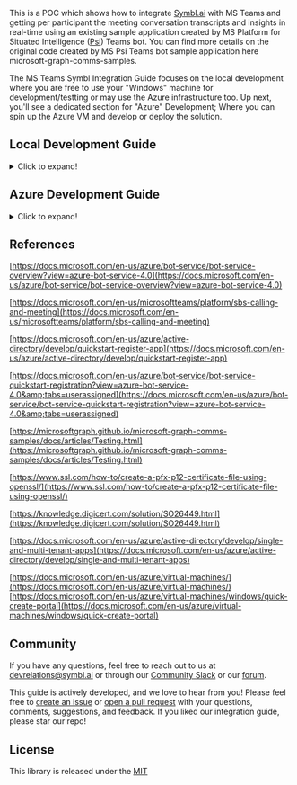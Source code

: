 This is a POC which shows how to integrate [Symbl.ai](https://symbl.ai/) with MS Teams and getting per participant the meeting conversation transcripts and insights in real-time using an existing sample application created by MS Platform for Situated Intelligence ([Psi](https://github.com/microsoftgraph/microsoft-graph-comms-samples/tree/master/Samples/PublicSamples/PsiBot)) Teams bot. You can find more details on the original code created by MS Psi Teams bot sample application here microsoft-graph-comms-samples.

The MS Teams Symbl Integration Guide focuses on the local development where you are free to use your "Windows" machine for development/testting or may use the Azure infrastructure too. Up next, you'll see a dedicated section for "Azure" Development; Where you can spin up the Azure VM and develop or deploy the solution.

## Local Development Guide

<details>
<summary>Click to expand!</summary>
  

In this playbook, you will be presented with the MS Teams and Sybml integration to get real-time transcriptions and insights using Symbl APIs. We will be leveraging and extending the Psi Bot which is an open-source MS Teams Bot implementation developed by MS [Platform for Situated Intelligence (\psi)](https://github.com/microsoftgraph/microsoft-graph-comms-samples/tree/master/Samples/PublicSamples/PsiBot).

Before taking a deep dive into the internals of the MS Teams Bot implementation, let&#39;s try to understand what is a &quot;Bot&quot;, then get a basic understanding of the Psi Bot, Symbl API capabilities etc.

## What is a bot?

&quot;_Bots provide an experience that feels less like using a computer and more like dealing with a person - or at least an intelligent robot. They can be used to shift simple, repetitive tasks—such as taking a dinner reservation or gathering profile information—onto automated systems that may no longer require direct human intervention. Users converse with a bot using text, interactive cards, and speech. A bot interaction can be a quick question and answer, or it can be a sophisticated conversation that intelligently provides access to services._

_A bot can be thought of as a web application that has a conversational interface. A user connects to a bot through a channel such as Facebook, Slack, or Microsoft Teams._

- _The bot reasons about input and performs relevant tasks. This can include asking the user for additional information or accessing services on behalf of the user._
- _The bot performs recognition on the user&#39;s input to interpret what the user is asking for or saying._
- _The bot generates responses to send to the user to communicate what the bot is doing or has done._
- _Depending on how the bot is configured and how it&#39;s registered with the channel, users can interact with the bot through text or speech, and the conversation might include images and video.&quot;_

Reference -

[https://docs.microsoft.com/en-us/azure/bot-service/bot-service-overview?view=azure-bot-service-4.0](https://docs.microsoft.com/en-us/azure/bot-service/bot-service-overview?view=azure-bot-service-4.0)

### Introduction - Symbl.ai

Symbl&#39;s APIs empower developers to enable:

[Real-time](https://docs.symbl.ai/docs/streaming-api/api-reference#messages) analysis of free-flowing discussions to automatically surface highly relevant summary discussion topics, contextual insights, suggestive action items, follow-ups, decisions, and questions.

[Streaming API](https://docs.symbl.ai/docs/streamingapi/introduction) that makes it easy to add AI-powered conversation intelligence using WebSocket interface.

[Conversation APIs](https://docs.symbl.ai/docs/conversation-api/introduction) that provide a REST interface for managing and processing your conversation data.

[Summary UI](https://docs.symbl.ai/docs/api-reference/experience-api/post-video-summary-ui) with a fully customizable and editable reference experience that indexes a searchable transcript and shows generated actionable insights, topics, timecodes, and speaker information.

### Introduction - Psi Teams Bot

Teams bots can be developed which participate in Teams meetings much the same way humans do; joining calls, consuming participant video and audio streams, and producing their own audio and video as well as screen-sharing streams.

[Platform for Situated Intelligence (\psi)](https://github.com/microsoftgraph/microsoft-graph-comms-samples/tree/master/Samples/PublicSamples/PsiBot) is an open, extensible framework for the development and research of multimodal, integrative-AI systems. The framework is particularly well-suited for developing AI systems that perform audio-visual processing in real-time interactions.

In order to help accelerate the development of Teams bots with real-time audio and video capabilities, we have created this sample application which shows how you can integrate \psi with the Teams bot architecture to develop bots that can participate in live meetings, [visualize and debug](https://github.com/microsoft/psi/wiki/Psi-Studio) your implementation, and iterate quickly offline from persisted data.

This is a sample MS Teams bot implementation and may be used as a starting point for creating bots of your own with \psi. In particular, this sample consumes participant audio and video streams and visualizes engagement by producing a screen-share video stream with a ball gravitating towards the most recently active speakers (partially inspired by [this research](https://www.media.mit.edu/publications/meeting-mediator-enhancing-group-collaboration-and-leadership-with-sociometric-feedback/)). This sample was announced at a virtual Platform for Situated Intelligence workshop, and the recording of that session can be found [here](https://youtu.be/7Wh4Xr1Bazg?t=8582).

###


## PSI Bot Architectural Overview

The following projects comprise this sample:

- [**PsiBot**](https://github.com/microsoftgraph/microsoft-graph-comms-samples/tree/master/Samples/PublicSamples/PsiBot) - This is the bot itself. It contains boilerplate code that handles all the mechanics of hosting a Teams bot. This is also where we embed our \psi implementation (inside the [PsiBot.Service](https://github.com/SymblDev/ms-teams-symbl-bot-integration/tree/main/PsiBot.Service) project).
- [**TeamsBot**](https://github.com/SymblDev/ms-teams-symbl-bot-integration/tree/main/TeamsBot) - This project simply contains the ITeamsBot interface, which is used to create your \psi pipeline that can be plugged into the Teams bot infrastructure directly.
- [**TeamsBotSample**](https://github.com/SymblDev/ms-teams-symbl-bot-integration/tree/main/TeamsBotSample) - Contains two sample implementations of the ITeamsBot interface. Both of these examples consume participant audio and video and visualize engagement by producing a screen-share video stream, either via a &quot;bouncing ball&quot; or by scaling video thumbnails.

##


## High-Level Architecture of MS Teams Bot Symbl Integration

![HighLevelArchitecture-MSTeamsSybml](https://user-images.githubusercontent.com/2565797/160795930-c680692b-aa82-484e-b90b-1d1003f5d88f.png)

## Prerequisites

- [Office 365 tenant](https://developer.microsoft.com/microsoft-365/dev-program)
- [Ngrok](https://ngrok.com/) or equivalent tunneling solution
- [Visual Studio 2019](https://visualstudio.microsoft.com/downloads/)or later
- [.NET Core SDK](https://dotnet.microsoft.com/download) version 3.1
- Microsoft Teams with an account (not a guest account)
- Azure Account
- Git 64 Bit (Optional to Clone the Github Repo)

#### **Symbl**

If you haven&#39;t signed up for an account with Symbl, please follow [https://symbl.ai](https://symbl.ai/) to get started.

Log on to the Symbl Platform website ([http://platform.symbl.ai](http://platform.symbl.ai/)) and get the App Id and App Secret Key.

 **Azure**

For the MS Teams Bot Symbl integration, it&#39;s mandatory to have the Azure Account. If you haven&#39;t signed up, please follow this link [https://portal.azure.com/](https://portal.azure.com/)

Please make sure to have a valid subscription on Azure. The Azure Trial account won&#39;t work. Please go with the Pay as you go subscription.

#### **Windows**

Visual Studio 2019 or later is required to develop, build and publish the PsiBot.sln solution on Windows.

**Setup Visual Studio 2019 or later** :

Install [Visual Studio 2019](https://www.visualstudio.com/vs/). The Community Edition of Visual Studio is sufficient. Make sure the following features are installed (you can check these features by running the Visual Studio Installer again and looking at both the Workloads and Individual components tabs):

Workloads:
  - .NET desktop development
  - .NET Core cross-platform development

##


## Getting started

If you are not familiar with Platform for Situated Intelligence, you&#39;ll first want to acquaint yourself with some fundamental concepts. The [GitHub page](https://github.com/microsoft/psi) has lots of documentation for familiarizing yourself with the framework, including a [wiki](https://github.com/microsoft/psi/wiki), [samples](https://github.com/Microsoft/psi-samples), [tutorials](https://github.com/microsoft/psi/wiki/Tutorials), and more. A great place to get started is the [Brief Introduction](https://github.com/microsoft/psi/wiki/Brief-Introduction) tutorial.

In the next steps, we&#39;ll walk through how to initialize your bot and other necessary resources in Azure. Following these instructions will enable you to execute the bot on your local development machine.

## Step 1: Setting up the Source Code

This step is for setting up the source code and compiling the same on your local machine.

Note - In-order to compile the source code, you need to make sure to install Visual Studio as explained previously under **Setup Visual Studio 2019 or later.**

Please make sure to clone or download the following repo on your local machine. Make sure to open the project, compile or build the same to confirm there are no errors.

[https://github.com/symblai/ms-teams-symbl-bot-integration](https://github.com/symblai/ms-teams-symbl-bot-integration)

##


## Step 2 : Azure App Registration

Registering your application establishes a trusting relationship between your app and the Microsoft identity platform. The trust is unidirectional: your app trusts the Microsoft identity platform, and not the other way around.

 Follow these steps to create the app registration:

1. Sign in to the [Azure portal](https://portal.azure.com/).
2. If you have access to multiple tenants, use the **Directories + subscriptions** filter ![](RackMultipart20220330-4-vlzoo_html_f53e57e5486137cc.png) in the top menu to switch to the tenant in which you want to register the application.
3. Search for and select **Azure Active Directory**.
4. Under **Manage** , select **App registrations** \&gt; **New registration**.
5. Enter a display **Name** for your application. Users of your application might see the display name when they use the app, for example during sign-in. You can change the display name at any time and multiple app registrations can share the same name. The app registration&#39;s automatically generated Application (client) ID, not its display name, uniquely identifies your app within the identity platform.
6. Specify who can use the application, sometimes called its _sign-in audience_.

![AzureSupportedAccountTypes](https://user-images.githubusercontent.com/2565797/160796309-d7e96010-a8d5-47d7-bb36-c2a22542bec2.png)

1. Don&#39;t enter anything for **Redirect URI (optional)**. You&#39;ll configure a redirect URI in the next section.
2. Select **Register** to complete the initial app registration.

When registration finishes, the Azure portal displays the app registration&#39;s **Overview** pane. You&#39;ll see the **Application (client) ID**, Also called the _client ID_, this value uniquely identifies your application in the Microsoft identity platform. Please make a note of this Client ID.

## **Add Credentials**

Credentials are used by [confidential client applications](https://docs.microsoft.com/en-us/azure/active-directory/develop/msal-client-applications) that access a web API. Examples of confidential clients are web apps, other web APIs, or service-type and daemon-type applications. Credentials allow your application to authenticate itself, requiring no interaction from a user at runtime.

![AddCredentials](https://user-images.githubusercontent.com/2565797/160797145-ab95fce0-5865-4466-b0e9-ec48fb3a8f1b.png)

1. In the Azure portal, in **App registrations** , select your application.
2. Select **Certificates &amp; secrets** \&gt; **Client secrets** \&gt; **New client secret**.
3. Add a description of your client secret.
4. Select an expiration for the secret or specify a custom lifetime.
  - Client secret lifetime is limited to two years (24 months) or less. You can&#39;t specify a custom lifetime longer than 24 months.
  - Microsoft recommends that you set an expiration value of fewer than 12 months.
5. Select **Add**.
6. _Record the secret&#39;s value_ for use in your client application code. This secret value is _never displayed again_ after you leave this page.

## **Manage API Permissions**

Make sure that your account can grant admin consent for Microsoft. After adding permissions, select Grant admin consent for Microsoft to know the status of the consent.

![ManageAPIPermissions](https://user-images.githubusercontent.com/2565797/160798084-3413cf2f-e40a-4655-8707-2d69206c8bb3.png)

1. Select **API permissions**.
2. Select **Add permission**. **Request API permissions** window appears.
3. Select **Microsoft APIs** and select **Microsoft Graph**.
4. Select **Application permissions** and then select permissions.
5. Add the following Graph API Applications permissions to your Azure App and grant admin consent.
  - Calls.AccessMedia.All
  - Calls.Initiate.All
  - Calls.JoinGroupCall.All
  - Calls.JoinGroupCallAsGuest.All
6. Select **Add permissions**
7. Grant admin consent for each of the above-mentioned API Permissions.

## Step 3 - Create bot channel registration in Azure account

Single-tenant apps are only available in the tenant they were registered in, also known as their home tenant.

Multi-tenant apps are available to users in both their home tenant and other tenants.

**Best practices for multi-tenant apps**

Building great multi-tenant apps can be challenging because of the number of different policies that IT administrators can set in their tenants. If you choose to build a multi-tenant app, follow these best practices:

- Test your app in a tenant that has configured [Conditional Access policies](https://docs.microsoft.com/en-us/azure/active-directory/azuread-dev/conditional-access-dev-guide).
- Follow the principle of least user access to ensure that your app only requests permissions it actually needs.
- Provide appropriate names and descriptions for any permissions you expose as part of your app. This helps users and admins know what they&#39;re agreeing to when they attempt to use your app&#39;s APIs. For more information, see the best practices section in the [permissions guide](https://docs.microsoft.com/en-us/azure/active-directory/develop/v2-permissions-and-consent).

[https://docs.microsoft.com/en-us/azure/active-directory/develop/single-and-multi-tenant-apps](https://docs.microsoft.com/en-us/azure/active-directory/develop/single-and-multi-tenant-apps)

1. Open [Azure portal](https://portal.azure.com/).
2. Select **Create a resource**.
3. Search for **Azure Bot** in the search box.
4. Select **Azure Bot**.
 ![AzureBot](https://user-images.githubusercontent.com/2565797/160798689-aa540086-fc9f-48d2-9e39-ce2f580f417d.png)
5. Select **Create**.
6. Enter bot handle name in **Bot handle** field.
7. Select your **Subscription** from the dropdown list.
8. Select your **Resource group** from the dropdown list.
 To create a new resource group, select **Create new** , enter resource name, select **OK** , and select a required location from **New resource group location** dropdown list.
 ![CreateAnAzureBot](https://user-images.githubusercontent.com/2565797/160798884-c2df69e8-1dd9-4e3e-969a-f0ed89e3571a.png)
9. Select **Type of App** for ex: **Multi Tenant** for **Microsoft App ID**. Please make sure to select the appropriate type based on what you have chosen during the App Registration section in Step 1.

10. Select **Use existing app registration** and enter **App ID** and **App secret** of your azure app registered in your tenant.
11. For the pricing, you can choose the **Standard F0 Free** one.
12. Select **Review + create**.
![ReviewAndCreateAzureBot](https://user-images.githubusercontent.com/2565797/160799213-03865dcf-9517-4243-9c1a-2b4371ee0380.png)

**Note - The App ID and the App Secret shown in the screenshot is for reference purpose only. Please make sure to use the valid ones that you have registered.**

1. If the validation passes, select **Create**. It takes a few moments for your bot service to be provisioned.
 ![CreateAzureBotValidationPassed](https://user-images.githubusercontent.com/2565797/160799404-c4b89aab-b5ba-475f-b62d-852ade5029f4.png)
2. Select **Go to resource**. The bot and the related resources are listed in the resource group.
Now your Azure bot has been created.
 ![AzureBotGotoResources](https://user-images.githubusercontent.com/2565797/160799543-a896ed98-f0fc-4ae0-8ed4-72afbb69a8f3.png)

## Step 4 - Setting up a custom domain

We need to have a dedicated domain registered for this integration. You have the following choice. Either go with the existing domain registered via the domain provider or go with the Azure App Service Domain.

If you don&#39;t have the domain, you can purchase a domain name from Azure. This is like creating any other resource in the Azure portal. Create a resource called &quot; **App Service Domain**&quot; and give it a name (e.g., &quot;mydomain.com&quot;).

![AppServicesDomain](https://user-images.githubusercontent.com/2565797/160800667-e5334876-2223-4fc6-afa4-56d379053782.png)

Please make sure to select the existing or newly created &quot;App Service Domain&quot; to add a Record Set with the name as local, Type as CNAME, and the value as 0.tcp.ngrok.io as shown below.

![DNSZone](https://user-images.githubusercontent.com/2565797/160800892-1a041cd2-a740-4022-86d1-f810fb499124.png)

##


## Step 5 - Generate an SSL certificate for your domain

We are going to make use of certbot and openssl for generating the certificate for the required domain. One can obtain a free certificate via [https://letsencrypt.org](https://letsencrypt.org/). Please follow the below links to install or setup the certbot and openssl on your Windows Development machine.

[https://sourceforge.net/projects/certbot.mirror/files/latest/download](https://sourceforge.net/projects/certbot.mirror/files/latest/download)

[https://slproweb.com/products/Win32OpenSSL.html](https://slproweb.com/products/Win32OpenSSL.html)

Execute the below command to generate the wildcard certificate.

**certbot certonly --manual --preferred-challenges dns -d \*.<domain_name>**

This is to create the wildcard certificate for your domain, e.g., \*.mydomain.com.

The above command will ask to create a DNS TXT record under the name. Copy the TXT value (do not press enter).

In your App Service Domain, [Create a TXT record](https://docs.microsoft.com/en-us/azure/app-service/app-service-web-tutorial-custom-domain#create-the-cname-record) by specifying:

- Name: \_acme-challenge

- Type: TXT

- TTL: 3600

- Value: \&lt;as copied TXT value from Terminal\&gt;

![DNSZone](https://user-images.githubusercontent.com/2565797/160800892-1a041cd2-a740-4022-86d1-f810fb499124.png)

Please make use of the following command for generating the private certificate key file for Windows assuming you have successfully completed the certbot for generating the wildcard certificate.

**openssl pkcs12 -export -out <certificate_name>.pfx -inkey <path_to_cert_files>/privkey.pem -in <path_to_cert_files>/cert.pem**

Alternatively, If you have the PEM file, you can generate the cer file by making use of the PEM file.

**openssl x509 -inform PEM -in pkcs12.pem -outform DER -out certificate.cer**

The following command is used for exporting the private certificate key by making use of the PEM and CER files.

**openssl pkcs12 -export -out certificate.pfx -inkey privateKey.pem -in certificate.cer**

![OpenSSLCert](https://user-images.githubusercontent.com/2565797/160802887-5ed9f3bf-6edc-437a-b1fc-e1e7ca0e2227.png)

Breaking down the command:

openssl – the command for executing OpenSSL

pkcs12 – the file utility for PKCS#12 files in OpenSSL

-export -out certificate.pfx – export and save the PFX file as certificate.pfx

-inkey privateKey.key – use the private key file privateKey.key as the private key to combine with the certificate.

-in certificate.crt – use certificate.crt as the certificate the private key will be combined with.

In your App Services Domain, map the CNAME entry so any request to **local.{mydomain}.com** will be redirected to 0.tcp.ngrok.io.

Install the generated certificate into your system certificate manager. Look it up in the manager and take note of the THUMBPRINT for later.Step

## Step 6 - Setting up the private certificate

Once the PFX certificate is generated from Step 5, the next step is to install the same on your local &quot;Windows&quot; development machine.

1. Double click on the private certificate that you have generated.
2. Select Local Machine as shown below and click &quot;Next&quot;.

![](RackMultipart20220330-4-vlzoo_html_27c6e984749f1827.png)

3. Again click on &quot;Next&quot;

![CertificateImport1](https://user-images.githubusercontent.com/2565797/160803404-0fd6d724-8034-4fbc-8b8a-43468b601fd9.png)

4. Make sure to provide the password that you have specified during the certificate creation process in Step 5.

![CertificateImport2](https://user-images.githubusercontent.com/2565797/160803566-0577cd29-04b7-4830-bc67-1c5df22f138f.png)

5. Select location as &quot;Personal&quot; and click on &quot;Next&quot; to proceed.

![CertificateImport3](https://user-images.githubusercontent.com/2565797/160803657-969c09bf-f032-4acb-9d9a-786ff6f2b0aa.png)

![CertificateImport4](https://user-images.githubusercontent.com/2565797/160803779-eb478684-bd04-4e55-884b-7637e5f4751f.png)

![CertificateImport5](https://user-images.githubusercontent.com/2565797/160806478-2a15b8a5-926e-4e4f-a34a-696f35d2d5cf.png)

6. Do Control -> R and then type the following command - certlm.msc and hit enter to launch the certificate management UI.
7. Go to the "Personal" folder to find the certificate that you have installed.
8. Select and Double click on the certificate to view the details and make a note on the certificate thumbprint and subject name.

## Step 7 - Setting up ngrok

1. Login or Signup for a free [ngrok](https://ngrok.com/) account and get your auth token.
2. Create an ngrok config file as follows. Replace with the ngrok authentication token. Save it as, e.g., &quot;ngrok.yml&quot;.

```
authtoken: YOUR_TOKEN
tunnels:
signaling:
   addr: https://localhost:9441
   proto: http
media:
   addr: 8445
   proto: tcp
```

1. Open a command prompt (you may need to run as an Administrator) and start ngrok: **ngrok start --all --config ngrok.yml**
![ngrokRun](https://user-images.githubusercontent.com/2565797/160804221-b1e19fca-5996-4037-9986-264cdbd14860.png)

1. Note down the following things from ngrok output
  - HTTP forwarding url (in this example: **c6bd-40-76-82-252.ngrok.io** )
  - The port (in this example: **18356** ).
2. If you followed the above steps and only have one subdomain mapped to 0.tcp.ngrok.io, and

Note - if ngrok did not assign a **0.tcp address** , then just re-run it until it does.

## Step 8 - AppSettings.json changes on PsiBot.Service

To execute the PsiBot sample (Based on Step 1 the source code that was downloaded), the appsettings.json file in the **PsiBot.Service** project, has to be manually updated with the required configurations as shown below.

```
"BotConfiguration": {
    "BotName": "<bot_name>",
    "AadAppId": "<app_id>",
    "AadAppSecret": "<app_secret>",
    "ServiceCname": "{ngrok-instance}.ngrok.io",
    "MediaServiceFQDN": "local.{mydomain}.com",
    "ServiceDnsName": "",
    "CertificateSubjectName": "CERTIFICATE_SUBJECTNAME",
    "CertificateThumbprint": "CERTIFICATE_THUMBPRINT",
    "InstancePublicPort": <ngrok port>,
    "CallSignalingPort": 9441,
    "InstanceInternalPort": 8445,
    "PlaceCallEndpointUrl": "https://graph.microsoft.com/v1.0",
    "PsiStoreDirectory": "<optional directory for persisted store>",
    "SybmlAppId": "<Symbl AppId>",
    "SybmlAppSecret": "<Symbl appSecret>"
  }
```

- Fill in the **BotName** which is the Azure Bot Resource Name.
- Fill in the **AadAppId** which is nothing but the Registered Application Client Id which can be obtained from Step 2.
- Fill in the **AadAppSecret** which is nothing but the Registered Application Client Secret Key, which can be obtained from Step 2.
- Fill in the **CertificateThumbprint** with the value that you have noted earlier during the certificate install, which can be obtained from Step 6.
- Fill in the **CertificateSubjectName** with the value that is obtained from the installed certificate, which can be obtained from Step 6.
- Fill in the **ServiceCname** with ngrok&#39;s http address, which you can obtain from Step 7.
- Fill in **InstancePublicPort** with the ngrok tcp assigned port, which can be obtained from Step 7.
- **MediaServiceFQDN** is the subdomain URL that is forwarded to the tcp URL assigned by ngrok (e.g., local.{mydomain}.com is forwarded to 0.tcp.ngrok.io). Note - mydomain.com is the registered custom domain as per Step 4.
- Fill in the **SybmlAppId** and **SymblAppSecret** with the value that can be obtained from the Symbl Portal - [https://platform.symbl.ai/](https://platform.symbl.ai/)

##


## Step 9 - Running the Bot

You should now have everything you need to run the bot and have it join a meeting.

1. Run Visual Studio As Administrator.
2. Do File - Open -> Project/Solution.
3. Navigate to the folder where you have cloned or downloaded and select the **ms-teams-symbol-bot-integration** project. 

![RunningTheBot](https://user-images.githubusercontent.com/2565797/160805890-91eed72f-2387-45d3-9f1b-b204ac61e093.png)

4. Run the [PsiBot.Service](https://github.com/SymblDev/ms-teams-symbl-bot-integration/blob/main/PsiBot/PsiBot.Service/PsiBot.Service.csproj) project (in Kestrel, not IIS Express). Please make sure the following

1. The PsiBot.Service project is &quot;Set as a Startup Project&quot;. If not. Please make sure to do so by right clicking on the PsiBot.Service project.
2. PsiBotService is set while debugging or running the project.

![ProjectDebug](https://user-images.githubusercontent.com/2565797/160804699-c381d2ed-5e59-427d-9fbb-678187f53dd8.png)

1. Create an MS Teams Meeting and copy the meeting link.
2. Navigate to the ngrok-instance URL. You can obtain the instance from **Step 6**. Go to **{ngrok-instance}**.ngrok.io/manage in a browser, to have your bot join and leave specific meeting instances.
3. Paste the meeting link and click on the &quot;Join Meeting&quot; button. It will take a few seconds for the Bot to join the Teams Meeting. If all goes well, you should be able to see the &quot;Bot&quot; joining the meeting.
4. As and when the speaker(s) is communicating the live transcription should be displayed on the console. Simultaneously, it&#39;s possible to also subscribe from the browser and get the necessary information for making the **Symbl Subscribe API** (https://docs.symbl.ai/docs/subscribe-api).

![TeamsBotUI](https://user-images.githubusercontent.com/2565797/160804825-b4377c4d-5910-457b-a95d-63c966ad49a3.png)

## Azure Bot Pricing

Please check the below Azure Bot Pricing Guide to know more about the Azure Bot Service Pricing.

[https://azure.microsoft.com/en-gb/pricing/details/bot-service/](https://azure.microsoft.com/en-gb/pricing/details/bot-service/)

**What are standard channels?**

Standard channels include Microsoft first-party services (such as Skype, Cortana and Microsoft Teams) and services with publicly available Bot APIs (such as Facebook and Slack). Please refer to the Bot Service documentation for the complete list.

**What are premium channels?**

The premium channels allow your bot to reliably communicate with users within your own application or on your website. These channels allow you to customize the client experience for your users by customizing the open source DirectLine and Web Chat clients. Please refer to the Bot Service documentation for details.
  
</details>

## Azure Development Guide

<details>
  <summary>Click to expand!</summary>
    

In this playbook, you will be presented with the MS Teams and Sybml integration to get real-time transcriptions and insights using Symbl APIs. We will be leveraging and extending the Psi Bot which is an open-source MS Teams Bot implementation developed by MS [Platform for Situated Intelligence (\psi)](https://github.com/microsoft/psi).

Please make sure to follow the **MS Teams - Symbl Integration - Local Development Guide** to perform the mandatory setups on Azure.

**Note** -

- The only difference between Local and Azure development is that the source code is set-up on the Azure VM, plus the DNS resource changes for accessing the MS Teams bot application via the custom configured domain.
- For development or debugging, the extended PsiBot source code setup on Azure is necessary. However, only the executables need to be deployed for production.
- TCP Tunneling - Signaling and Media Stream relies heavily on Ngrok. Regardless of whether you choose a Local or Azure-based implementation, you&#39;ll need to use &quot;Ngrok&quot; or another tunneling solution.
- This playbook shows how to implement a single VM-based solution. However, a load-balanced solution must be in place when you go live, taking into account the load and stability factors.

##
# **Step 1: Create a Windows virtual machine in the Azure portal**

&quot;_Azure virtual machines (VMs) can be created through the Azure portal. This method provides a browser-based user interface to create VMs and their associated resources. This quickstart shows you how to use the Azure portal to deploy a virtual machine (VM) in Azure that runs Windows Server 2019. To see your VM in action, you then RDP to the VM and install the IIS web server.&quot;_

1. Type **virtual machines** in the search.
2. Under **Services** , select **Virtual machines**.
3. In the **Virtual machines** page, select **Create** and then **Virtual machine**. The **Create a virtual machine** page opens.
4. In the **Basics** tab, under **Project details** , make sure the correct subscription is selected and then choose to **Create a new** resource group. Type myResourceGroup for the name.
5. Under **Instance details** , type _the VM name_ for the **Virtual machine name** and choose _Windows 10 Pro_ for the **Image**. You may select Windows Server too.

![CreateVM1](https://user-images.githubusercontent.com/2565797/160810364-27139832-16ea-42af-aaa5-261c926ee158.png)

6. Under the **Administrator account** , provide a username, such as _azureuser_ and a password. The password must be at least 12 characters long and meet the [defined complexity requirements](https://docs.microsoft.com/en-us/azure/virtual-machines/windows/faq#what-are-the-password-requirements-when-creating-a-vm-).

![CreateVM2](https://user-images.githubusercontent.com/2565797/160810378-9bf6cde1-0de1-492f-8d8e-e005f0a0f963.png)

7) Under **Inbound port rules** , choose **Allow selected ports** and then select **RDP (3389)**, **HTTP (80) and HTTPS(443)** from the drop-down.

![CreateVM3](https://user-images.githubusercontent.com/2565797/160810386-37f95933-7781-4e41-affd-18fb44b01b99.png)

8) Leave the remaining defaults and then select the Review + create button at the bottom of the page.

![CreateVM4](https://user-images.githubusercontent.com/2565797/160810397-6f0673ac-f5cd-4326-b899-2edde9081774.png)

9) After validation runs, select the Create button at the bottom of the page.

10) After deployment is complete, select Go to resource.

![VMGotoResources](https://user-images.githubusercontent.com/2565797/160810723-82b67cf0-d9aa-4d3b-8ec2-394cc8e338fe.png)

You should be able to see the following Azure Resources created as part of Step 1. Note - **msteams** is an example VM name that is used for demonstration purposes.

![CreateVM5](https://user-images.githubusercontent.com/2565797/160810403-570feb81-c4d0-4b5c-b994-d7981dfa4c01.png)

## Step 2: Connect to the virtual machine

Create a remote desktop connection to the virtual machine. These directions tell you how to connect to your VM from a Windows computer. On a Mac, you need an RDP client such as this [Remote Desktop Client](https://apps.apple.com/app/microsoft-remote-desktop/id1295203466?mt=12) from the Mac App Store.

1. On the overview page for your virtual machine, select the **Connect** \&gt; **RDP**.
![CreateVM6](https://user-images.githubusercontent.com/2565797/160810408-2ce6bac9-c7f2-403d-8ea4-d615d825e425.png)
2. In the **Connect with RDP** page, keep the default options to connect by IP address, over port 3389, and click **Download RDP file**.
3. Open the downloaded RDP file and click **Connect** when prompted.
4. In the **Windows Security** window, select **More choices** and then **Use a different account**. Type the username and password you created for the virtual machine, and then click **OK**.
5. You may receive a certificate warning during the sign-in process. Click **Yes** or **Continue** to create the connection.

##

## Step 3: VM Networking Changes

Add an inbound port rule for Signaling Port 9441 and Media Stream Port 8445 as shown below.

##

![CreateVM7](https://user-images.githubusercontent.com/2565797/160810410-c48824ea-7ab0-4af4-87d7-7e40f27a67eb.png)

## Step 4: VM Public IP Address Configuration Changes

- Select the Public IP Address-based Azure Resource.
- Make sure to specify the DNS name label.
- The IP address assignment should be a Static one.
- Save the configuration.

![CreateVM8](https://user-images.githubusercontent.com/2565797/160810419-f47d188f-d110-4f66-a941-cd5ed883a04d.png)

## Step 5: DNS Zone Resource Changes

- Please make sure to select the DNS Zone based Azure Resource.
- Click on the plus icon with the Record Set to add a new record set.
- Specify the Name as &#39;@&#39;
- Specify the type as A - Alias record set
- Alias record set - Yes
- Specify the Alias type as - Azure resource
- Choose the subscription
- Specify the Azure resource with the public ip address of the Azure VM that was created in Step 1.

![CreateVM9](https://user-images.githubusercontent.com/2565797/160810426-5531000b-bf3d-4239-aeb8-8c00c9b2c0aa.png)

Click on the plus icon with the Record Set to add a new record set.

- Specify name as vm
- Type as &#39;CNAME&#39;
- Alias record set as &#39;No&#39;
- TTL as 10 seconds
- Alias as DNS Label name as per the Step 4.

![CreateVM10](https://user-images.githubusercontent.com/2565797/160810432-963d20cb-41ca-4b0b-a1d9-4dc9091b0ad9.png)

## Step 6: Setting up the Source Code

This step is for setting up the source code and compiling the same on Azure VM.

Note - In order to compile the source code, you need to make sure to install Visual Studio as explained previously under **Setup Visual Studio 2019 or later.**

Please make sure to clone or download the following repo on your local machine. Make sure to open the project, compile or build the same to confirm there are no errors.

[https://github.com/symblai/ms-teams-symbl-bot-integration](https://github.com/symblai/ms-teams-symbl-bot-integration)

## Step 7: Running the Bot

Make sure to follow the &quot; **MS Teams - Symbl Integration - Local Development Guide**&quot; Step 9 on how to run the bot, with the URL as mentioned during the run of **ngrok start --all --config ngrok.yml**

![NgrOkVM](https://user-images.githubusercontent.com/2565797/160811055-2bbff9fb-1221-4a62-918b-e5323e10fe81.png)

If you have completed Step 5, then you should be able to run the PsiBot Application with the application URL as **vm.{mydomain}.com**** /manage**

![VMTeamsSybmlAppUI](https://user-images.githubusercontent.com/2565797/160811085-c9c3f737-a174-4031-96c9-d0e1986ca656.png)
 
</details>
  
## References

[https://docs.microsoft.com/en-us/azure/bot-service/bot-service-overview?view=azure-bot-service-4.0](https://docs.microsoft.com/en-us/azure/bot-service/bot-service-overview?view=azure-bot-service-4.0)

[https://docs.microsoft.com/en-us/microsoftteams/platform/sbs-calling-and-meeting](https://docs.microsoft.com/en-us/microsoftteams/platform/sbs-calling-and-meeting)

[https://docs.microsoft.com/en-us/azure/active-directory/develop/quickstart-register-app](https://docs.microsoft.com/en-us/azure/active-directory/develop/quickstart-register-app)

[https://docs.microsoft.com/en-us/azure/bot-service/bot-service-quickstart-registration?view=azure-bot-service-4.0&amp;tabs=userassigned](https://docs.microsoft.com/en-us/azure/bot-service/bot-service-quickstart-registration?view=azure-bot-service-4.0&amp;tabs=userassigned)

[https://microsoftgraph.github.io/microsoft-graph-comms-samples/docs/articles/Testing.html](https://microsoftgraph.github.io/microsoft-graph-comms-samples/docs/articles/Testing.html)

[https://www.ssl.com/how-to/create-a-pfx-p12-certificate-file-using-openssl/](https://www.ssl.com/how-to/create-a-pfx-p12-certificate-file-using-openssl/)

[https://knowledge.digicert.com/solution/SO26449.html](https://knowledge.digicert.com/solution/SO26449.html)

[https://docs.microsoft.com/en-us/azure/active-directory/develop/single-and-multi-tenant-apps](https://docs.microsoft.com/en-us/azure/active-directory/develop/single-and-multi-tenant-apps)
  
[https://docs.microsoft.com/en-us/azure/virtual-machines/](https://docs.microsoft.com/en-us/azure/virtual-machines/)
[https://docs.microsoft.com/en-us/azure/virtual-machines/windows/quick-create-portal](https://docs.microsoft.com/en-us/azure/virtual-machines/windows/quick-create-portal)

## Community

If you have any questions, feel free to reach out to us at devrelations@symbl.ai or through our [Community Slack](https://join.slack.com/t/symbldotai/shared_invite/zt-4sic2s11-D3x496pll8UHSJ89cm78CA) or our [forum](https://community.symbl.ai/?_ga=2.134156042.526040298.1609788827-1505817196.1609788827).

This guide is actively developed, and we love to hear from you! Please feel free to [create an issue](https://github.com/SymblDev/symbl-livekit-rtc-app/issues) or [open a pull request](https://github.com/SymblDev/symbl-livekit-rtc-app/pulls) with your questions, comments, suggestions, and feedback. If you liked our integration guide, please star our repo!

## License

This library is released under the [MIT](https://github.com/SymblDev/symbl-livekit-rtc-app/blob/master/LICENSE.txt)
